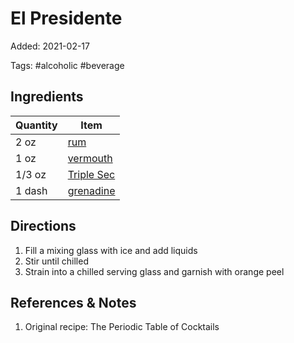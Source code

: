 # El Presidente

Added: 2021-02-17

Tags: #alcoholic #beverage

## Ingredients

| Quantity | Item                                          |
| -------- | --------------------------------------------- |
| 2 oz     | [rum](../_ingredients/rum.md)                 |
| 1 oz     | [vermouth](../_ingredients/vermouth.md)       |
| 1/3 oz   | [Triple Sec](../_ingredients/triple%20sec.md) |
| 1 dash   | [grenadine](../_ingredients/grenadine.md)     |

## Directions

1. Fill a mixing glass with ice and add liquids
2. Stir until chilled
3. Strain into a chilled serving glass and garnish with orange peel

## References & Notes

1. Original recipe: The Periodic Table of Cocktails
